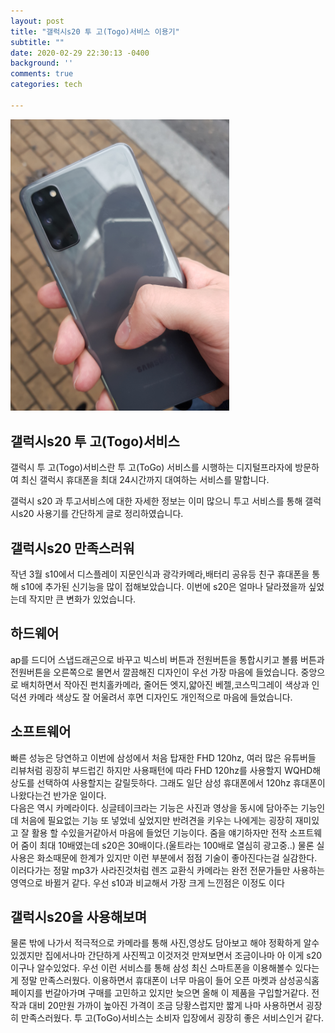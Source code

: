 ```yaml
---
layout: post
title: "갤럭시s20 투 고(Togo)서비스 이용기"
subtitle: ""
date: 2020-02-29 22:30:13 -0400
background: ''
comments: true
categories: tech

---
```


<img src="../img\posts\s20.jpg" width="350">

## 갤럭시s20 투 고(Togo)서비스

갤럭시 투 고(Togo)서비스란 투 고(ToGo) 서비스를 시행하는 디지털프라자에 방문하여 최신 갤럭시 휴대폰을 최대 24시간까지 대여하는 서비스를 말합니다.

갤럭시 s20 과 투고서비스에 대한 자세한 정보는 이미 많으니 투고 서비스를 통해 갤럭시s20 사용기를 간단하게 글로 정리하였습니다.

## 갤럭시s20 만족스러워

 작년 3월 s10에서 디스플레이 지문인식과 광각카메라,배터리 공유등 친구 휴대폰을 통해 s10에 추가된 신기능을 많이 접해보았습니다. 이번에 s20은 얼마나 달라졌을까 싶었는데 작지만 큰 변화가 있었습니다. 

## 하드웨어

 ap를 드디어 스냅드래곤으로 바꾸고 빅스비 버튼과 전원버튼을 통합시키고 볼륨 버튼과 전원버튼을 오른쪽으로 몰면서 깔끔해진 디자인이 우선 가장 마음에 들었습니다. 중앙으로 배치하면서 작아진 펀치홀카메라, 줄어든 엣지,얇아진 베젤,코스믹그레이 색상과 인덕션 카메라 색상도 잘 어울려서 후면 디자인도 개인적으로 마음에 들었습니다.

## 소프트웨어

빠른 성능은 당연하고 이번에 삼성에서 처음 탑재한 FHD 120hz, 여러 많은 유튜버들 리뷰처럼 굉장히 부드럽긴 하지만 사용패턴에 따라 FHD 120hz를 사용할지 WQHD해상도를 선택하여 사용할지는 갈릴듯하다. 그래도 일단 삼성 휴대폰에서 120hz 휴대폰이 나왔다는건 반가운 일이다.   
다음은 역시 카메라이다. 싱글테이크라는 기능은 사진과 영상을 동시에 담아주는 기능인데 처음에 필요없는 기능 또 넣었네 싶었지만 반려견을 키우는 나에게는 굉장히 재미있고 잘 활용 할 수있을거같아서 마음에 들었던 기능이다. 줌을 얘기하자만 전작 소프트웨어 줌이 최대 10배였는데 s20은 30배이다.(울트라는 100배로 열심히 광고중..) 물론 실사용은 화소때문에 한계가 있지만 이런 부분에서 점점 기술이 좋아진다는걸 실감한다. 이러다가는 정말 mp3가 사라진것처럼 렌즈 교환식 카메라는 완전 전문가들만 사용하는 영역으로 바뀔거 같다. 우선 s10과 비교해서 가장 크게 느낀점은 이정도 이다

## 갤럭시s20을 사용해보며

물론 밖에 나가서 적극적으로 카메라를 통해 사진,영상도 담아보고 해야 정확하게 알수 있겠지만 집에서나마 간단하게 사진찍고 이것저것 만져보면서 조금이나마 아 이게 s20이구나 알수있었다. 우선 이런 서비스를 통해 삼성 최신 스마트폰을 이용해볼수 있다는게 정말 만족스러웠다. 이용하면서 휴대폰이 너무 마음이 들어 오픈 마켓과 삼성공식홈페이지를 번갈아가며 구매를 고민하고 있지만 늦으면 올해 이 제품을 구입할거같다. 전작과 대비 20만원 가까이 높아진 가격이 조금 당황스럽지만 짧게 나마 사용하면서 굉장히 만족스러웠다. 투 고(ToGo)서비스는 소비자 입장에서 굉장히 좋은 서비스인거 같다.